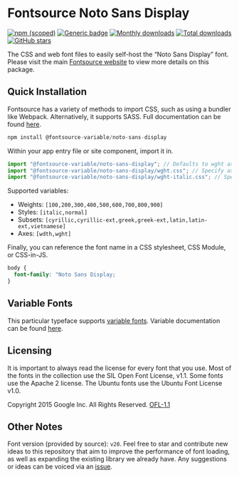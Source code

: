 # Fontsource Noto Sans Display

[![npm (scoped)](https://img.shields.io/npm/v/@fontsource/noto-sans-display?color=brightgreen)](https://www.npmjs.com/package/@fontsource/noto-sans-display) [![Generic badge](https://img.shields.io/badge/fontsource-passing-brightgreen)](https://github.com/fontsource/fontsource) [![Monthly downloads](https://badgen.net/npm/dm/@fontsource/noto-sans-display)](https://github.com/fontsource/fontsource) [![Total downloads](https://badgen.net/npm/dt/@fontsource/noto-sans-display)](https://github.com/fontsource/fontsource) [![GitHub stars](https://img.shields.io/github/stars/fontsource/fontsource.svg?style=social&label=Star)](https://github.com/fontsource/fontsource/stargazers)

The CSS and web font files to easily self-host the “Noto Sans Display” font. Please visit the main [Fontsource website](https://fontsource.org/fonts/noto-sans-display) to view more details on this package.

## Quick Installation

Fontsource has a variety of methods to import CSS, such as using a bundler like Webpack. Alternatively, it supports SASS. Full documentation can be found [here](https://fontsource.org/docs/introduction).

```javascript
npm install @fontsource-variable/noto-sans-display
```

Within your app entry file or site component, import it in.

```javascript
import "@fontsource-variable/noto-sans-display"; // Defaults to wght axis
import "@fontsource-variable/noto-sans-display/wght.css"; // Specify axis
import "@fontsource-variable/noto-sans-display/wght-italic.css"; // Specify axis and style

```

Supported variables:
- Weights: `[100,200,300,400,500,600,700,800,900]`
- Styles: `[italic,normal]`
- Subsets: `[cyrillic,cyrillic-ext,greek,greek-ext,latin,latin-ext,vietnamese]`
- Axes: `[wdth,wght]`

Finally, you can reference the font name in a CSS stylesheet, CSS Module, or CSS-in-JS.

```css
body {
  font-family: "Noto Sans Display;
}
```

## Variable Fonts

This particular typeface supports [variable fonts](https://developer.mozilla.org/en-US/docs/Web/CSS/CSS_Fonts/Variable_Fonts_Guide).
Variable documentation can be found [here](https://fontsource.org/docs/variable-fonts).

## Licensing
It is important to always read the license for every font that you use.
Most of the fonts in the collection use the SIL Open Font License, v1.1. Some fonts use the Apache 2 license. The Ubuntu fonts use the Ubuntu Font License v1.0.

Copyright 2015 Google Inc. All Rights Reserved.
[OFL-1.1](http://scripts.sil.org/OFL)

## Other Notes
Font version (provided by source): `v20`.
Feel free to star and contribute new ideas to this repository that aim to improve the performance of font loading, as well as expanding the existing library we already have. Any suggestions or ideas can be voiced via an [issue](https://github.com/fontsource/fontsource/issues).